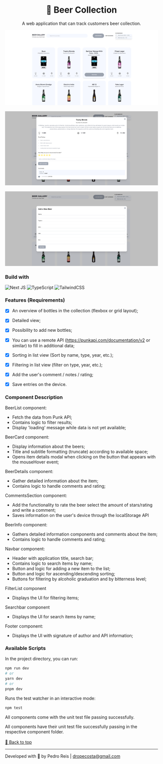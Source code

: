 <div id='top'>

<h1 align="center">🍺 Beer Collection</a></h1>
<p align="center">A web application that can track customers beer collection.</p>

![Application screen](https://raw.githubusercontent.com/dropecosta/beer-collection/41ab05eba52df19b538cb417008ae3a2575fd5f9/public/home.png)
<br /><br />
![Detailed view screen](https://raw.githubusercontent.com/dropecosta/beer-collection/41ab05eba52df19b538cb417008ae3a2575fd5f9/public/details.png)
<br /><br />
![Add new beer screen](https://raw.githubusercontent.com/dropecosta/beer-collection/master/public/addbeer.png)

### Build with

![Next JS](https://img.shields.io/badge/Next-black?style=for-the-badge&logo=next.js&logoColor=white)
![TypeScript](https://img.shields.io/badge/typescript-3178C6?style=for-the-badge&logo=typescript&logoColor=white)
![TailwindCSS](https://img.shields.io/badge/tailwindcss-%2338B2AC.svg?style=for-the-badge&logo=tailwind-css&logoColor=white)

### Features (Requirements)

- [x] An overview of bottles in the collection (flexbox or grid layout);
- [x] Detailed view;
- [x] Possibility to add new bottles;
- [x] You can use a remote API (https://punkapi.com/documentation/v2 or similar) to fill in additional data;
- [x] Sorting in list view (Sort by name, type, year, etc.);
- [x] Filtering in list view (filter on type, year, etc.);
- [x] Add the user's comment / notes / rating;
- [x] Save entries on the device.


### Component Description

BeerList component:
- Fetch the data from Punk API;
- Contains logic to filter results;
- Display 'loading' message while data is not yet available;

BeerCard component:
- Display information about the beers;
- Title and subtitle formatting (truncate) according to available space;
- Opens item details modal when clicking on the button that appears with the mouseHover event;

BeerDetails component: 
- Gather detailed information about the item;
- Contains logic to handle comments and rating;

CommentsSection component:  
- Add the functionality to rate the beer select the amount of stars/rating and write a comment;
- Saves information on the user's device through the localStorage API

BeerInfo component: 
- Gathers detailed information components and comments about the item;
- Contains logic to handle comments and rating;

Navbar component:
- Header with application title, search bar;
- Contains logic to search items by name;
- Button and logic for adding a new item to the list;
- Button and logic for ascending/descending sorting;
- Buttons for filtering by alcoholic graduation and by bitterness level;

FilterList component
- Displays the UI for filtering items;

Searchbar component
- Displays the UI for search items by name;

Footer component:
- Displays the UI with signature of author and API information;


### Available Scripts

In the project directory, you can run:

```bash
npm run dev
# or
yarn dev
# or
pnpm dev
```

Runs the test watcher in an interactive mode:

```bash
npm test
```
All components come with the unit test file passing successfully.


All components have their unit test file successfully passing in the respective component folder.
<br /><br />
<a href='#top'>🔼 Back to top</a>

---

Developed with 🧡 by Pedro Reis | dropecosta@gmail.com
